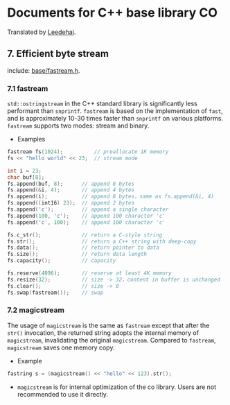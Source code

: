 # Documents for C++ base library CO

Translated by [Leedehai](https://github.com/Leedehai).

## 7. Efficient byte stream

include: [base/fastream.h](https://github.com/idealvin/co/blob/master/base/fastream.h).

### 7.1 fastream

`std::ostringstream` in the C++ standard library is significantly less performant than `snprintf`. `fastream` is based on the implementation of `fast`, and is approximately 10-30 times faster than `snprintf` on various platforms. `fastream` supports two modes: stream and binary.

- Examples

```cpp
fastream fs(1024);          // preallocate 1K memory
fs << "hello world" << 23;  // stream mode

int i = 23;
char buf[8];
fs.append(buf, 8);      // append 8 bytes
fs.append(&i, 4);       // append 4 bytes
fs.append(i);           // append 8 bytes，same as fs.append(&i, 4)
fs.append((int16) 23);  // append 2 bytes
fs.append('c');         // append a single character
fs.append(100, 'c');    // append 100 character 'c'
fs.append('c', 100);    // append 100 character 'c'

fs.c_str();             // return a C-style string
fs.str();               // return a C++ string with deep-copy
fs.data();              // return pointer to data
fs.size();              // return data length
fs.capacity();          // capacity

fs.reserve(4096);       // reserve at least 4K memory
fs.resize(32);          // size -> 32，content in buffer is unchanged
fs.clear();             // size -> 0
fs.swap(fastream());    // swap
```

### 7.2 magicstream

The usage of `magicstream` is the same as `fastream` except that after the `str()` invocation, the returned string adopts the internal memory of `magicstream`, invalidating the original `magicstream`. Compared to `fastream`, `magicstream` saves one memory copy.

- Example
```cpp
fastring s = (magicstream() << "hello" << 123).str();
```

- `magicstream` is for internal optimization of the co library. Users are not recommended to use it directly.
